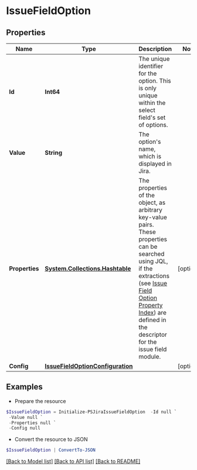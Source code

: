 # IssueFieldOption
## Properties

Name | Type | Description | Notes
------------ | ------------- | ------------- | -------------
**Id** | **Int64** | The unique identifier for the option. This is only unique within the select field&#39;s set of options. | 
**Value** | **String** | The option&#39;s name, which is displayed in Jira. | 
**Properties** | [**System.Collections.Hashtable**](AnyType.md) | The properties of the object, as arbitrary key-value pairs. These properties can be searched using JQL, if the extractions (see [Issue Field Option Property Index](https://developer.atlassian.com/cloud/jira/platform/modules/issue-field-option-property-index/)) are defined in the descriptor for the issue field module. | [optional] 
**Config** | [**IssueFieldOptionConfiguration**](IssueFieldOptionConfiguration.md) |  | [optional] 

## Examples

- Prepare the resource
```powershell
$IssueFieldOption = Initialize-PSJiraIssueFieldOption  -Id null `
 -Value null `
 -Properties null `
 -Config null
```

- Convert the resource to JSON
```powershell
$IssueFieldOption | ConvertTo-JSON
```

[[Back to Model list]](../README.md#documentation-for-models) [[Back to API list]](../README.md#documentation-for-api-endpoints) [[Back to README]](../README.md)

